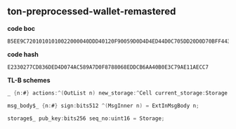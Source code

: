 ## ton-preprocessed-wallet-remastered

**code boc**

```text
B5EE9C72010101010022000040DDD40120F90059D0D4D4ED44D0C705DD20D0D70BFF4430F910DDF800ED54ED55
```

**code hash**

```text
E2330277CD836DED4D074AC589A7D0F8788068EDDCB6AA40B0E3C79AE11AECC7
```

**TL-B schemes**

```c#
_ {n:#} actions:^(OutList n) new_storage:^Cell current_storage:Storage { n <= 255 } = MsgInner n;

msg_body$_ {n:#} sign:bits512 ^(MsgInner n) = ExtInMsgBody n;

storage$_ pub_key:bits256 seq_no:uint16 = Storage;
```
